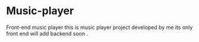 # Music-player
Front-end music player
this is music player project developed by me its only front end will add backend soon .
